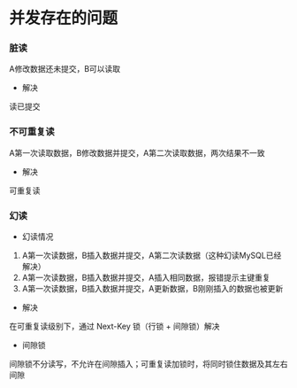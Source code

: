 # 并发存在的问题


### 脏读

A修改数据还未提交，B可以读取

* 解决

读已提交


### 不可重复读

A第一次读取数据，B修改数据并提交，A第二次读取数据，两次结果不一致

* 解决

可重复读


### 幻读

* 幻读情况

1. A第一次读数据，B插入数据并提交，A第二次读数据（这种幻读MySQL已经解决）
2. A第一次读数据，B插入数据并提交，A插入相同数据，报错提示主键重复
3. A第一次读数据，B插入数据并提交，A更新数据，B刚刚插入的数据也被更新

* 解决

在可重复读级别下，通过 Next-Key 锁（行锁 + 间隙锁）解决

* 间隙锁

间隙锁不分读写，不允许在间隙插入；可重复读加锁时，将同时锁住数据及其左右间隙
